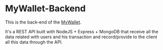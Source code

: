 # MyWallet-Backend

This is the back-end of the [MyWallet](https://github.com/Oliv-ramon/MyWallet). 

It's a REST API built with NodeJS + Express + MongoDB that receive all the data related with users and his transaction and record/provide to the client all this data through the API. 
